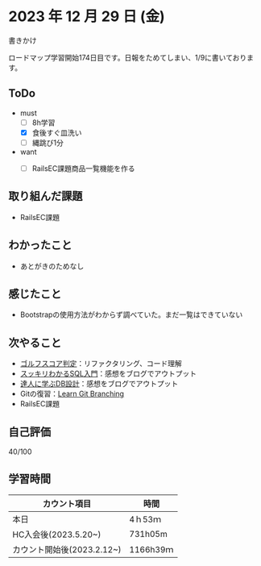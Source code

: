 # 2023 年 12 月 29 日 (金)

書きかけ

ロードマップ学習開始174日目です。日報をためてしまい、1/9に書いております。


## ToDo
- must
  - [ ] 8h学習
  - [x] 食後すぐ皿洗い
  - [ ] 縄跳び1分
- want
  - [ ] RailsEC課題商品一覧機能を作る


## 取り組んだ課題
- RailsEC課題

## わかったこと
- あとがきのためなし


## 感じたこと
- Bootstrapの使用方法がわからず調べていた。まだ一覧はできていない


## 次やること
- [ゴルフスコア判定](https://github.com/happiness-chain/practice/blob/main/08_ruby/002_%E3%82%B4%E3%83%AB%E3%83%95%E3%82%B9%E3%82%B3%E3%82%A2%E5%88%A4%E5%AE%9A.md)：リファクタリング、コード理解
- [スッキリわかるSQL入門](https://github.com/happiness-chain/practice/blob/main/database/01_%E3%82%B9%E3%83%83%E3%82%AD%E3%83%AA%E3%82%8F%E3%81%8B%E3%82%8BSQL%E5%85%A5%E9%96%80.md)：感想をブログでアウトプット
- [達人に学ぶDB設計](https://github.com/happiness-chain/practice/blob/main/database/02_%E9%81%94%E4%BA%BA%E3%81%AB%E5%AD%A6%E3%81%B6DB%E8%A8%AD%E8%A8%88.md)：感想をブログでアウトプット
- Gitの復習：[Learn Git Branching](https://learngitbranching.js.org/?locale=ja)
- RailsEC課題


## 自己評価
40/100


## 学習時間
|カウント項目|時間|
|----|----|
|本日|4ｈ53ｍ|
|HC入会後(2023.5.20~)|731h05m|
|カウント開始後(2023.2.12~)|1166h39ｍ|
